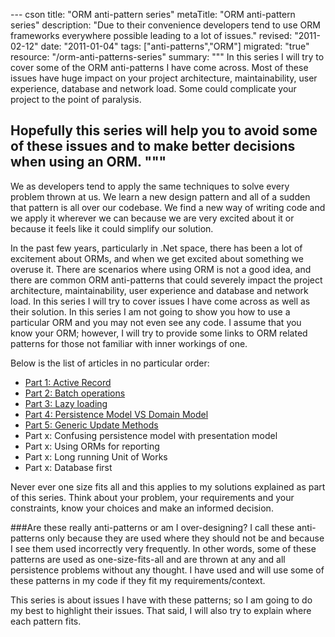 --- cson
title: "ORM anti-pattern series"
metaTitle: "ORM anti-pattern series"
description: "Due to their convenience developers tend to use ORM frameworks everywhere possible leading to a lot of issues."
revised: "2011-02-12"
date: "2011-01-04"
tags: ["anti-patterns","ORM"]
migrated: "true"
resource: "/orm-anti-patterns-series"
summary: """
In this series I will try to cover some of the ORM anti-patterns I have come across. Most of these issues have huge impact on your project architecture, maintainability, user experience, database and network load. Some could complicate your project to the point of paralysis.

Hopefully this series will help you to avoid some of these issues and to make better decisions when using an ORM.
"""
---
We as developers tend to apply the same techniques to solve every problem thrown at us. We learn a new design pattern and all of a sudden that pattern is all over our codebase. We find a new way of writing code and we apply it wherever we can because we are very excited about it or because it feels like it could simplify our solution.

In the past few years, particularly in .Net space, there has been a lot of excitement about ORMs, and when we get excited about something we overuse it. There are scenarios where using ORM is not a good idea, and there are common ORM anti-patterns that could severely impact the project architecture, maintainability, user experience and database and network load. In this series I will try to cover issues I have come across as well as their solution. In this series I am not going to show you how to use a particular ORM and you may not even see any code. I assume that you know your ORM; however, I will try to provide some links to ORM related patterns for those not familiar with inner workings of one.

Below is the list of articles in no particular order:

 - [Part 1: Active Record][1]
 - [Part 2: Batch operations][2]
 - [Part 3: Lazy loading][3]
 - [Part 4: Persistence Model VS Domain Model][4]
 - [Part 5: Generic Update Methods][5]
 - Part x: Confusing persistence model with presentation model
 - Part x: Using ORMs for reporting
 - Part x: Long running Unit of Works
 - Part x: Database first

Never ever one size fits all and this applies to my solutions explained as part of this series. Think about your problem, your requirements and your constraints, know your choices and make an informed decision.


###Are these really anti-patterns or am I over-designing?
I call these anti-patterns only because they are used where they should not be and because I see them used incorrectly very frequently. In other words, some of these patterns are used as one-size-fits-all and are thrown at any and all persistence problems without any thought. I have used and will use some of these patterns in my code if they fit my requirements/context. 

This series is about issues I have with these patterns; so I am going to do my best to highlight their issues. That said, I will also try to explain where each pattern fits.


  [1]: /orm-anti-patterns-part-1-active-record
  [2]: /orm-anti-patterns-part-2-batch-operations
  [3]: /orm-anti-patterns-part-3-lazy-loading
  [4]: /orm-anti-patterns-part-4-persistence-domain-model
  [5]: /orm-anti-patterns-part-5-generic-update-methods